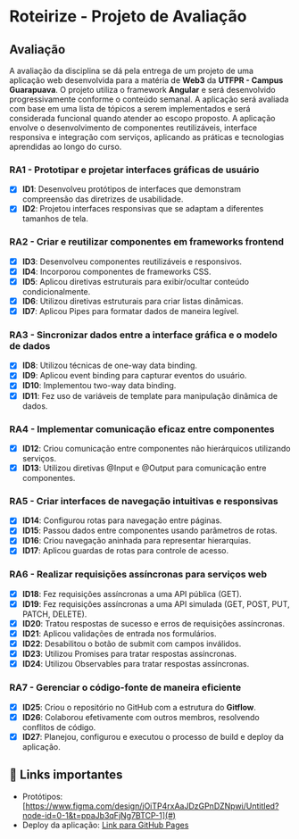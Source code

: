 # Roteirize - Projeto de Avaliação

## Avaliação

A avaliação da disciplina se dá pela entrega de um projeto de uma aplicação web desenvolvida para a matéria de **Web3** da **UTFPR - Campus Guarapuava**. O projeto utiliza o framework **Angular** e será desenvolvido progressivamente conforme o conteúdo semanal. A aplicação será avaliada com base em uma lista de tópicos a serem implementados e será considerada funcional quando atender ao escopo proposto. A aplicação envolve o desenvolvimento de componentes reutilizáveis, interface responsiva e integração com serviços, aplicando as práticas e tecnologias aprendidas ao longo do curso.


### RA1 - Prototipar e projetar interfaces gráficas de usuário

- [x] **ID1**: Desenvolveu protótipos de interfaces que demonstram compreensão das diretrizes de usabilidade.
- [x] **ID2**: Projetou interfaces responsivas que se adaptam a diferentes tamanhos de tela.

### RA2 - Criar e reutilizar componentes em frameworks frontend

- [x] **ID3**: Desenvolveu componentes reutilizáveis e responsivos.
- [x] **ID4**: Incorporou componentes de frameworks CSS.
- [x] **ID5**: Aplicou diretivas estruturais para exibir/ocultar conteúdo condicionalmente.
- [x] **ID6**: Utilizou diretivas estruturais para criar listas dinâmicas.
- [x] **ID7**: Aplicou Pipes para formatar dados de maneira legível.

### RA3 - Sincronizar dados entre a interface gráfica e o modelo de dados

- [x] **ID8**: Utilizou técnicas de one-way data binding.
- [x] **ID9**: Aplicou event binding para capturar eventos do usuário.
- [x] **ID10**: Implementou two-way data binding.
- [x] **ID11**: Fez uso de variáveis de template para manipulação dinâmica de dados.

### RA4 - Implementar comunicação eficaz entre componentes

- [x] **ID12**: Criou comunicação entre componentes não hierárquicos utilizando serviços.
- [x] **ID13**: Utilizou diretivas @Input e @Output para comunicação entre componentes.

### RA5 - Criar interfaces de navegação intuitivas e responsivas

- [x] **ID14**: Configurou rotas para navegação entre páginas.
- [x] **ID15**: Passou dados entre componentes usando parâmetros de rotas.
- [x] **ID16**: Criou navegação aninhada para representar hierarquias.
- [x] **ID17**: Aplicou guardas de rotas para controle de acesso.

### RA6 - Realizar requisições assíncronas para serviços web

- [x] **ID18**: Fez requisições assíncronas a uma API pública (GET).
- [x] **ID19**: Fez requisições assíncronas a uma API simulada (GET, POST, PUT, PATCH, DELETE).
- [x] **ID20**: Tratou respostas de sucesso e erros de requisições assíncronas.
- [x] **ID21**: Aplicou validações de entrada nos formulários.
- [x] **ID22**: Desabilitou o botão de submit com campos inválidos.
- [x] **ID23**: Utilizou Promises para tratar respostas assíncronas.
- [x] **ID24**: Utilizou Observables para tratar respostas assíncronas.

### RA7 - Gerenciar o código-fonte de maneira eficiente

- [x] **ID25**: Criou o repositório no GitHub com a estrutura do **Gitflow**.
- [x] **ID26**: Colaborou efetivamente com outros membros, resolvendo conflitos de código.
- [x] **ID27**: Planejou, configurou e executou o processo de build e deploy da aplicação.

## 📂 Links importantes

- Protótipos: [https://www.figma.com/design/jOiTP4rxAaJDzGPnDZNpwi/Untitled?node-id=0-1&t=ppaJb3qFjNg7BTCP-1](#)
- Deploy da aplicação: [Link para GitHub Pages](#)
